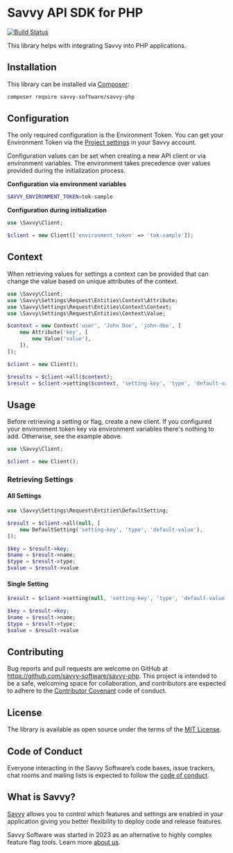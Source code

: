 # Savvy API SDK for PHP 

[![Build Status](https://github.com/savvy-software/savvy-php/actions/workflows/tests.yml/badge.svg)](https://github.com/savvy-software/savvy-php)

This library helps with integrating Savvy into PHP applications.

## Installation

This library can be installed via [Composer](https://getcomposer.org):

```bash
composer require savvy-software/savvy-php
```

## Configuration

The only required configuration is the Environment Token. You can get your Environment Token via the [Project settings](https://app.havesavvy.com/admin/projects) in your Savvy account.

Configuration values can be set when creating a new API client or via environment variables. The environment takes precedence over values provided during the initialization process.

**Configuration via environment variables**

```bash
SAVVY_ENVIRONMENT_TOKEN=tok-sample
```

**Configuration during initialization**

```php
use \Savvy\Client;

$client = new Client(['environment_token' => 'tok-sample']);
```

## Context

When retrieving values for settings a context can be provided that can change the value based on unique attributes of the context.

```php
use \Savvy\Client;
use \Savvy\Settings\Request\Entities\Context\Attribute;
use \Savvy\Settings\Request\Entities\Context\Context;
use \Savvy\Settings\Request\Entities\Context\Value;

$context = new Context('user', 'John Doe', 'john-doe', [
    new Attribute('key', [
        new Value('value'),
    ]),
]);

$client = new Client();

$results = $client->all($context);
$result = $client->setting($context, 'setting-key', 'type', 'default-value');

```

## Usage

Before retrieving a setting or flag, create a new client. If you configured your environment token key via environment variables there's nothing to add. Otherwise, see the example above.

```php
use \Savvy\Client;

$client = new Client();
```

### Retrieving Settings

#### All Settings

```php
use \Savvy\Settings\Request\Entities\DefaultSetting;

$result = $client->all(null, [
    new DefaultSetting('setting-key', 'type', 'default-value'),
]);

$key = $result->key;
$name = $result->name;
$type = $result->type;
$value = $result->value
```

#### Single Setting

```php
$result = $client->setting(null, 'setting-key', 'type', 'default-value');

$key = $result->key;
$name = $result->name;
$type = $result->type;
$value = $result->value
```

## Contributing

Bug reports and pull requests are welcome on GitHub at https://github.com/savvy-software/savvy-php. This project is intended to be a safe, welcoming space for collaboration, and contributors are expected to adhere to the [Contributor Covenant](http://contributor-covenant.org) code of conduct.

## License

The library is available as open source under the terms of the [MIT License](http://opensource.org/licenses/MIT).

## Code of Conduct

Everyone interacting in the Savvy Software’s code bases, issue trackers, chat rooms and mailing lists is expected to follow the [code of conduct](https://github.com/savvy-software/savvy-php/blob/master/CODE_OF_CONDUCT.md).

## What is Savvy?

[Savvy](https://havesavvy.com/) allows you to control which features and settings are enabled in your application giving you better flexibility to deploy code and release features.

Savvy Software was started in 2023 as an alternative to highly complex feature flag tools. Learn more [about us](https://havesavvy.com/).
